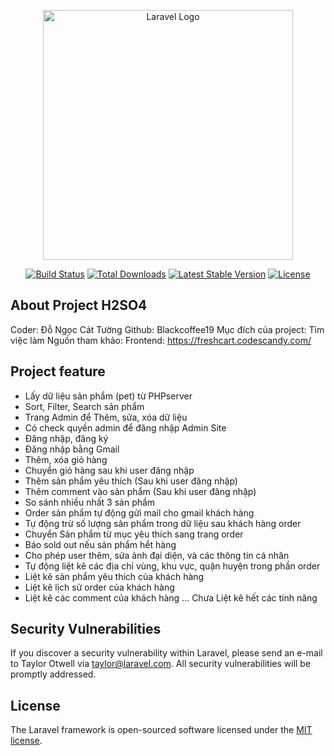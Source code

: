 <p align="center"><a href="https://laravel.com" target="_blank"><img src="https://raw.githubusercontent.com/laravel/art/master/logo-lockup/5%20SVG/2%20CMYK/1%20Full%20Color/laravel-logolockup-cmyk-red.svg" width="400" alt="Laravel Logo"></a></p>

<p align="center">
<a href="https://github.com/laravel/framework/actions"><img src="https://github.com/laravel/framework/workflows/tests/badge.svg" alt="Build Status"></a>
<a href="https://packagist.org/packages/laravel/framework"><img src="https://img.shields.io/packagist/dt/laravel/framework" alt="Total Downloads"></a>
<a href="https://packagist.org/packages/laravel/framework"><img src="https://img.shields.io/packagist/v/laravel/framework" alt="Latest Stable Version"></a>
<a href="https://packagist.org/packages/laravel/framework"><img src="https://img.shields.io/packagist/l/laravel/framework" alt="License"></a>
</p>

## About Project H2SO4
Coder: Đỗ Ngọc Cát Tường
Github: Blackcoffee19
Mục đích của project: Tìm việc làm
Nguồn tham khảo: 
Frontend: https://freshcart.codescandy.com/

## Project feature
- Lấy dữ liệu sản phẩm (pet) từ PHPserver
- Sort, Filter, Search sản phẩm
- Trang Admin để Thêm, sửa, xóa dữ liệu
- Có check quyền admin để đăng nhập Admin Site 
- Đăng nhập, đăng ký
- Đăng nhập bằng Gmail 
- Thêm, xóa giỏ hàng
- Chuyển giỏ hàng sau khi user đăng nhập
- Thêm sản phẩm yêu thích (Sau khi user đăng nhập)
- Thêm comment vào sản phẩm (Sau khi user đăng nhập)
- So sánh nhiều nhất 3 sản phẩm
- Order sản phẩm tự động gửi mail cho gmail khách hàng
- Tự động trừ số lượng sản phẩm trong dữ liệu sau khách hàng order
- Chuyển Sản phẩm từ mục yêu thích sang trang order
- Báo sold out nếu sản phẩm hểt hàng 
- Cho phép user thêm, sửa ảnh đại diện, và các thông tin cá nhân
- Tự động liệt kê các địa chỉ vùng, khu vực, quận huyện trong phần order
- Liệt kê sản phẩm yêu thích của khách hàng
- Liệt kê lịch sử order của khách hàng
- Liệt kê các comment của khách hàng
... Chưa Liệt kê hết các tính năng

## Security Vulnerabilities

If you discover a security vulnerability within Laravel, please send an e-mail to Taylor Otwell via [taylor@laravel.com](mailto:taylor@laravel.com). All security vulnerabilities will be promptly addressed.

## License

The Laravel framework is open-sourced software licensed under the [MIT license](https://opensource.org/licenses/MIT).
